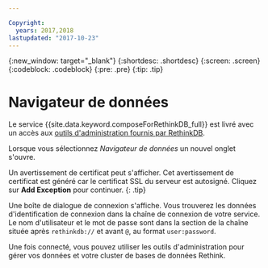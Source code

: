 ```yaml
---

Copyright:
  years: 2017,2018
lastupdated: "2017-10-23"
---
```


{:new_window: target="_blank"}
{:shortdesc: .shortdesc}
{:screen: .screen}
{:codeblock: .codeblock}
{:pre: .pre}
{:tip: .tip}

# Navigateur de données

Le service {{site.data.keyword.composeForRethinkDB_full}} est livré avec un accès aux [outils d'administration fournis par RethinkDB](https://www.rethinkdb.com/docs/administration-tools/).

Lorsque vous sélectionnez _Navigateur de données_ un nouvel onglet s'ouvre.

Un avertissement de certificat peut s'afficher. Cet avertissement de certificat est généré car le certificat SSL du serveur est autosigné. Cliquez sur **Add Exception** pour continuer.
{: .tip}

Une boîte de dialogue de connexion s'affiche. Vous trouverez les données d'identification de connexion dans la chaîne de connexion de votre service. Le nom d'utilisateur et le mot de passe sont dans la section de la chaîne située après `rethinkdb://` et avant `@`, au format `user:password`.

Une fois connecté, vous pouvez utiliser les outils d'administration pour gérer vos données et votre cluster de bases de données Rethink. 
